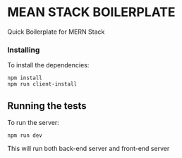 # MEAN STACK BOILERPLATE

Quick Boilerplate for MERN Stack

### Installing

To install the dependencies: 
```
npm install
npm run client-install
```

## Running the tests

To run the server:
```
npm run dev
```
This will run both back-end server and front-end server 
